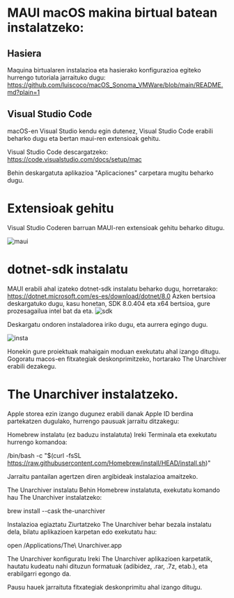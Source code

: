 # MAUI macOS makina birtual batean instalatzeko:

## Hasiera
Maquina birtualaren instalazioa eta hasierako konfigurazioa egiteko hurrengo tutoriala jarraituko dugu:
https://github.com/luiscoco/macOS_Sonoma_VMWare/blob/main/README.md?plain=1

## Visual Studio Code
macOS-en Visual Studio kendu egin dutenez, Visual Studio Code erabili beharko dugu eta bertan maui-ren extensioak gehitu.

Visual Studio Code descargatzeko: 
https://code.visualstudio.com/docs/setup/mac

Behin deskargatuta aplikazioa "Aplicaciones" carpetara mugitu beharko dugu.

# Extensioak gehitu
Visual Studio Coderen barruan MAUI-ren extensioak gehitu beharko ditugu.

![maui](https://github.com/user-attachments/assets/1a2ffbdb-3c9b-4e41-94a5-01d8305f314d)

# dotnet-sdk instalatu
MAUI erabili ahal izateko dotnet-sdk instalatu beharko dugu, horretarako: 
https://dotnet.microsoft.com/es-es/download/dotnet/8.0
Azken bertsioa deskargatuko dugu, kasu honetan, SDK 8.0.404 eta x64 bertsioa, gure prozesagailua intel bat da eta.
![sdk](https://github.com/user-attachments/assets/e4f57b12-1188-460b-8e5a-5c28e07418e4)

Deskargatu ondoren instaladorea iriko dugu, eta aurrera egingo dugu.

![insta](https://github.com/user-attachments/assets/76f7eb80-e3f7-430b-83e3-80a6cada314c)

Honekin gure proiektuak mahaigain moduan exekutatu ahal izango ditugu.
Gogoratu macos-en fitxategiak deskonprimitzeko, hortarako The Unarchiver erabili dezakegu.

# The Unarchiver instalatzeko.
Apple storea ezin izango dugunez erabili danak Apple ID berdina partekatzen dugulako, hurrengo pausuak jarraitu ditzakegu: 

Homebrew instalatu (ez baduzu instalatuta) Ireki Terminala eta exekutatu hurrengo komandoa:

/bin/bash -c "$(curl -fsSL https://raw.githubusercontent.com/Homebrew/install/HEAD/install.sh)"

Jarraitu pantailan agertzen diren argibideak instalazioa amaitzeko.

The Unarchiver instalatu Behin Homebrew instalatuta, exekutatu komando hau The Unarchiver instalatzeko:

brew install --cask the-unarchiver

Instalazioa egiaztatu Ziurtatzeko The Unarchiver behar bezala instalatu dela, bilatu aplikazioen karpetan edo exekutatu hau:

open /Applications/The\ Unarchiver.app

The Unarchiver konfiguratu Ireki The Unarchiver aplikazioen karpetatik, hautatu kudeatu nahi dituzun formatuak (adibidez, .rar, .7z, etab.), eta erabilgarri egongo da.

Pausu hauek jarraituta fitxategiak deskonprimitu ahal izango ditugu.



